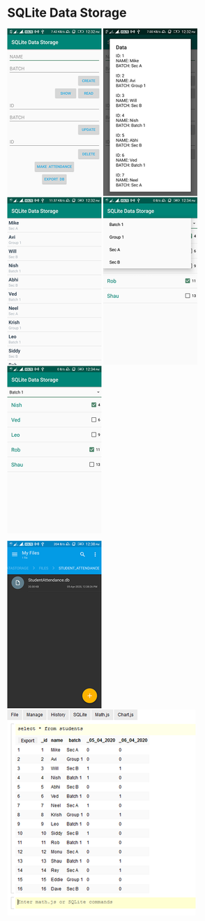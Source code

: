 # SQLite Data Storage

![Screenshot_1](images/Screenshot_1.png) ![Screenshot_2](images/Screenshot_2.png) ![Screenshot_3](images/Screenshot_3.png) ![Screenshot_4](images/Screenshot_4.png) ![Screenshot_5](images/Screenshot_5.png)

![Screenshot_6](images/Screenshot_6.png) ![Screenshot_7](images/Screenshot_7.png)
